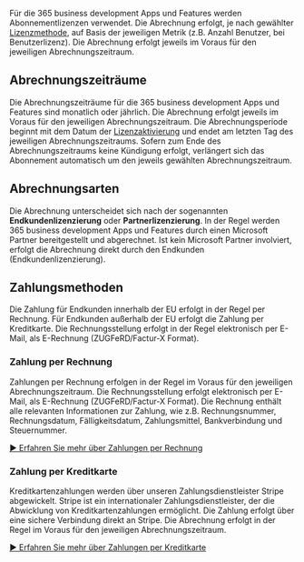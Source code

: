 Für die 365 business development Apps und Features werden Abonnementlizenzen verwendet. Die Abrechnung erfolgt, je nach gewählter [Lizenzmethode](../license-methods/), auf Basis der jeweiligen Metrik (z.B. Anzahl Benutzer, bei Benutzerlizenz). Die Abrechnung erfolgt jeweils im Voraus für den jeweiligen Abrechnungszeitraum.

## Abrechnungszeiträume

Die Abrechnungszeiträume für die 365 business development Apps und Features sind monatlich oder jährlich. Die Abrechnung erfolgt jeweils im Voraus für den jeweiligen Abrechnungszeitraum. Die Abrechnungsperiode beginnt mit dem Datum der [Lizenzaktivierung](../license-management/activate-license/) und endet am letzten Tag des jeweiligen Abrechnungszeitraums.
Sofern zum Ende des Abrechnungszeitraums keine Kündigung erfolgt, verlängert sich das Abonnement automatisch um den jeweils gewählten Abrechnungszeitraum.

## Abrechnungsarten

Die Abrechnung unterscheidet sich nach der sogenannten **Endkundenlizenzierung** oder **Partnerlizenzierung**. In der Regel werden 365 business development Apps und Features durch einen Microsoft Partner bereitgestellt und abgerechnet. Ist kein Microsoft Partner involviert, erfolgt die Abrechnung direkt durch den Endkunden (Endkundenlizenzierung).

## Zahlungsmethoden

Die Zahlung für Endkunden innerhalb der EU erfolgt in der Regel per Rechnung. Für Endkunden außerhalb der EU erfolgt die Zahlung per Kreditkarte. Die Rechnungsstellung erfolgt in der Regel elektronisch per E-Mail, als E-Rechnung (ZUGFeRD/Factur-X Format).

### Zahlung per Rechnung

Zahlungen per Rechnung erfolgen in der Regel im Voraus für den jeweiligen Abrechnungszeitraum. Die Rechnungsstellung erfolgt elektronisch per E-Mail, als E-Rechnung (ZUGFeRD/Factur-X Format). Die Rechnung enthält alle relevanten Informationen zur Zahlung, wie z.B. Rechnungsnummer, Rechnungsdatum, Fälligkeitsdatum, Zahlungsmittel, Bankverbindung und Steuernummer.

[▶️ Erfahren Sie mehr über Zahlungen per Rechnung](payment/#zahlung-per-rechnung)

### Zahlung per Kreditkarte

Kreditkartenzahlungen werden über unseren Zahlungsdienstleister Stripe abgewickelt. Stripe ist ein internationaler Zahlungsdienstleister, der die Abwicklung von Kreditkartenzahlungen ermöglicht. Die Zahlung erfolgt über eine sichere Verbindung direkt an Stripe. Die Abrechnung erfolgt in der Regel im Voraus für den jeweiligen Abrechnungszeitraum.

[▶️ Erfahren Sie mehr über Zahlungen per Kreditkarte](payment/#zahlung-per-kreditkarte)
